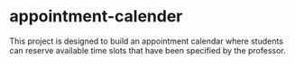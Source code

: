 # appointment-calender
This project is designed to build an appointment calendar where students can reserve available time slots that have been specified by the professor.
